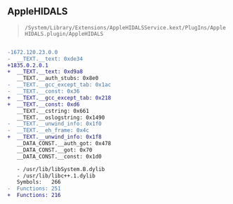 ## AppleHIDALS

> `/System/Library/Extensions/AppleHIDALSService.kext/PlugIns/AppleHIDALS.plugin/AppleHIDALS`

```diff

-1672.120.23.0.0
-  __TEXT.__text: 0xde34
+1835.0.2.0.1
+  __TEXT.__text: 0xd9a8
   __TEXT.__auth_stubs: 0x8e0
-  __TEXT.__gcc_except_tab: 0x1ac
-  __TEXT.__const: 0x36
+  __TEXT.__gcc_except_tab: 0x218
+  __TEXT.__const: 0xd6
   __TEXT.__cstring: 0x661
   __TEXT.__oslogstring: 0x1490
-  __TEXT.__unwind_info: 0x1f0
-  __TEXT.__eh_frame: 0x4c
+  __TEXT.__unwind_info: 0x1f8
   __DATA_CONST.__auth_got: 0x478
   __DATA_CONST.__got: 0x70
   __DATA_CONST.__const: 0x1d0

   - /usr/lib/libSystem.B.dylib
   - /usr/lib/libc++.1.dylib
   Symbols:   266
-  Functions: 251
+  Functions: 216
 

```
